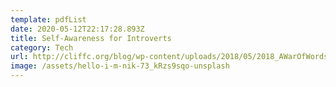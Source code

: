 ```yaml
---
template: pdfList
date: 2020-05-12T22:17:28.893Z
title: Self-Awareness for Introverts
category: Tech
url: http://cliffc.org/blog/wp-content/uploads/2018/05/2018_AWarOfWords.pdf
image: /assets/hello-i-m-nik-73_kRzs9sqo-unsplash
---
```

